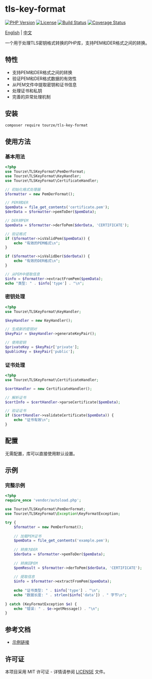 # tls-key-format

[![PHP Version](https://img.shields.io/badge/php-%5E8.1-blue.svg)](https://php.net)
[![License](https://img.shields.io/badge/license-MIT-green.svg)](LICENSE)
[![Build Status](https://img.shields.io/badge/build-passing-brightgreen.svg)](https://github.com)
[![Coverage Status](https://img.shields.io/badge/coverage-100%25-brightgreen.svg)](https://github.com)

[English](README.md) | [中文](README.zh-CN.md)

一个用于处理TLS密钥格式转换的PHP库，支持PEM和DER格式之间的转换。

## 特性

- 支持PEM和DER格式之间的转换
- 验证PEM和DER格式数据的有效性
- 从PEM文件中提取密钥和证书信息
- 处理证书和私钥
- 完善的异常处理机制

## 安装

```bash
composer require tourze/tls-key-format
```

## 使用方法

### 基本用法

```php
<?php
use Tourze\TLSKeyFormat\PemDerFormat;
use Tourze\TLSKeyFormat\KeyHandler;
use Tourze\TLSKeyFormat\CertificateHandler;

// 初始化格式处理器
$formatter = new PemDerFormat();

// PEM转DER
$pemData = file_get_contents('certificate.pem');
$derData = $formatter->pemToDer($pemData);

// DER转PEM
$pemData = $formatter->derToPem($derData, 'CERTIFICATE');

// 验证格式
if ($formatter->isValidPem($pemData)) {
    echo "有效的PEM格式\n";
}

if ($formatter->isValidDer($derData)) {
    echo "有效的DER格式\n";
}

// 从PEM中提取信息
$info = $formatter->extractFromPem($pemData);
echo "类型: " . $info['type'] . "\n";
```

### 密钥处理

```php
<?php
use Tourze\TLSKeyFormat\KeyHandler;

$keyHandler = new KeyHandler();

// 生成新的密钥对
$keyPair = $keyHandler->generateKeyPair();

// 使用密钥
$privateKey = $keyPair['private'];
$publicKey = $keyPair['public'];
```

### 证书处理

```php
<?php
use Tourze\TLSKeyFormat\CertificateHandler;

$certHandler = new CertificateHandler();

// 解析证书
$certInfo = $certHandler->parseCertificate($pemData);

// 验证证书
if ($certHandler->validateCertificate($pemData)) {
    echo "证书有效\n";
}
```

## 配置

无需配置，库可以直接使用默认设置。

## 示例

### 完整示例

```php
<?php
require_once 'vendor/autoload.php';

use Tourze\TLSKeyFormat\PemDerFormat;
use Tourze\TLSKeyFormat\Exception\KeyFormatException;

try {
    $formatter = new PemDerFormat();
    
    // 加载PEM证书
    $pemData = file_get_contents('example.pem');
    
    // 转换为DER
    $derData = $formatter->pemToDer($pemData);
    
    // 转换回PEM
    $pemResult = $formatter->derToPem($derData, 'CERTIFICATE');
    
    // 提取信息
    $info = $formatter->extractFromPem($pemData);
    
    echo "证书类型: " . $info['type'] . "\n";
    echo "数据长度: " . strlen($info['data']) . " 字节\n";
    
} catch (KeyFormatException $e) {
    echo "错误: " . $e->getMessage() . "\n";
}
```

## 参考文档

- [示例链接](https://example.com)

## 许可证

本项目采用 MIT 许可证 - 详情请参阅 [LICENSE](LICENSE) 文件。
